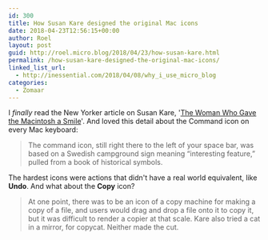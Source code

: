 ```yaml
---
id: 300
title: How Susan Kare designed the original Mac icons
date: 2018-04-23T12:56:15+00:00
author: Roel
layout: post
guid: http://roel.micro.blog/2018/04/23/how-susan-kare.html
permalink: /how-susan-kare-designed-the-original-mac-icons/
linked_list_url:
  - http://inessential.com/2018/04/08/why_i_use_micro_blog
categories:
  - Zomaar
---
```

I _finally_ read the New Yorker article on Susan Kare, '[The Woman Who Gave the Macintosh a Smile](https://www.newyorker.com/culture/cultural-comment/the-woman-who-gave-the-macintosh-a-smile)'. And loved this detail about the Command icon on every Mac keyboard: 

> The command icon, still right there to the left of your space bar, was based on a Swedish campground sign meaning “interesting feature,” pulled from a book of historical symbols. 

The hardest icons were actions that didn't have a real world equivalent, like **Undo**. And what about the **Copy** icon?   

> At one point, there was to be an icon of a copy machine for making a copy of a file, and users would drag and drop a file onto it to copy it, but it was difficult to render a copier at that scale. Kare also tried a cat in a mirror, for copycat. Neither made the cut. 